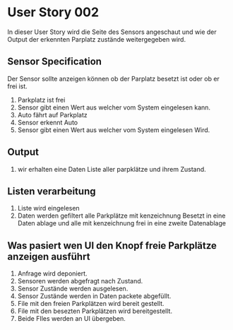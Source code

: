 # User Story 002
In dieser User Story wird die Seite des Sensors angeschaut und wie der Output der erkennten Parplatz zustände weitergegeben wird.

## Sensor Specification
Der Sensor sollte anzeigen können ob der Parplatz besetzt ist oder ob er frei ist.

1. Parkplatz ist frei
2. Sensor gibt einen Wert aus welcher vom System eingelesen kann.
3. Auto fährt auf Parkplatz
4. Sensor erkennt Auto 
5. Sensor gibt einen Wert aus welcher vom System eingelesen Wird.

## Output 
1. wir erhalten eine Daten Liste aller parpklätze und ihrem Zustand.

## Listen verarbeitung

1. Liste wird eingelesen
2. Daten werden gefiltert alle Parkplätze mit kenzeichnung Besetzt in eine Daten ablage und alle mit kenzeichnung frei in eine zweite Datenablage

## Was pasiert wen UI den Knopf freie Parkplätze anzeigen ausführt

1. Anfrage wird deponiert. 
2. Sensoren werden abgefragt nach Zustand.
3. Sensor Zustände werden ausgelesen.
4. Sensor Zustände werden in Daten packete abgefüllt.
5. File mit den freien Parkplätzen wird bereit gestellt.
6. File mit den besezten Parkplätzen wird bereitgestellt.
7. Beide FIles werden an UI übergeben.

